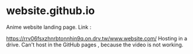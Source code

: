 # website.github.io

Anime website landing page.
Link :

https://rrv06fsxzhnrbtonnhin9q.on.drv.tw/www.website.com/
Hosting in a drive.
Can't host in the GitHub pages , because the video is not working.
